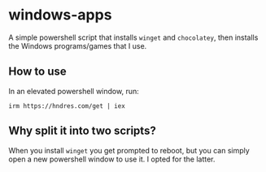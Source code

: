 # windows-apps

A simple powershell script that installs `winget` and `chocolatey`, then installs the Windows programs/games that I use.

## How to use

In an elevated powershell window, run:

`irm https://hndres.com/get | iex`

## Why split it into two scripts?

When you install `winget` you get prompted to reboot, but you can simply open a new powershell window to use it. I opted for the latter.
